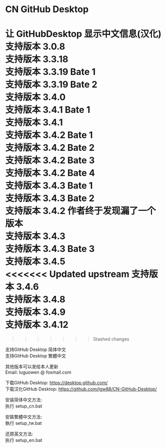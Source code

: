 # CN GitHub Desktop
让 GitHubDesktop 显示中文信息(汉化)   
支持版本 3.0.8  
支持版本 3.3.18  
支持版本 3.3.19 Bate 1  
支持版本 3.3.19 Bate 2  
支持版本 3.4.0  
支持版本 3.4.1 Bate 1  
支持版本 3.4.1  
支持版本 3.4.2 Bate 1  
支持版本 3.4.2 Bate 2  
支持版本 3.4.2 Bate 3  
支持版本 3.4.2 Bate 4  
支持版本 3.4.3 Bate 1  
支持版本 3.4.3 Bate 2  
支持版本 3.4.2 作者终于发现漏了一个版本  
支持版本 3.4.3  
支持版本 3.4.3 Bate 3  
支持版本 3.4.5  
<<<<<<< Updated upstream
支持版本 3.4.6  
支持版本 3.4.8  
支持版本 3.4.9  
支持版本 3.4.12  
=======
>>>>>>> Stashed changes
  
支持GitHub Desktop 简体中文  
支持GitHub Desktop 繁體中文  
  
  
其他版本可以发给本人更新  
Email: luguowen @ foxmail.com
  
下载GitHub Desktop:  https://desktop.github.com/  
下载汉化GitHub Desktop: https://github.com/lgw88/CN-GitHub-Desktop/  
  
安装简体中文方法:  
执行 setup_cn.bat  
  
安裝繁體中文方法:  
執行 setup_tw.bat  
  
还原英文方法:  
执行 setup_en.bat
